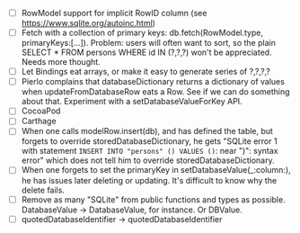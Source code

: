 - [ ] RowModel support for implicit RowID column (see https://www.sqlite.org/autoinc.html)
- [ ] Fetch with a collection of primary keys: db.fetch(RowModel.type, primaryKeys:[...]). Problem: users will often want to sort, so the plain SELECT * FROM persons WHERE id IN (?,?,?) won't be appreciated. Needs more thought.
- [ ] Let Bindings eat arrays, or make it easy to generate series of ?,?,?,?
- [ ] Pierlo complains that databaseDictionary returns a dictionary of values when updateFromDatabaseRow eats a Row. See if we can do something about that. Experiment with a setDatabaseValueForKey API.
- [ ] CocoaPod
- [ ] Carthage
- [ ] When one calls modelRow.insert(db), and has defined the table, but forgets to override storedDatabaseDictionary, he gets "SQLite error 1 with statement `INSERT INTO "persons" () VALUES ()`: near ")": syntax error" which does not tell him to override storedDatabaseDictionary.
- [ ] When one forgets to set the primaryKey in setDatabaseValue(_:column:), he has issues later deleting or updating. It's difficult to know why the delete fails.
- [ ] Remove as many "SQLite" from public functions and types as possible. DatabaseValue -> DatabaseValue, for instance. Or DBValue.
- [ ] quotedDatabaseIdentifier -> quotedDatabaseIdentifier